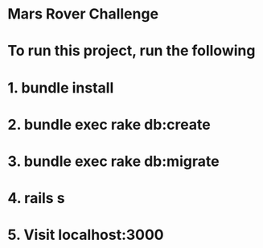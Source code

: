 # Mars Rover Challenge

# To run this project, run the following

# 1. bundle install

# 2. bundle exec rake db:create
# 3. bundle exec rake db:migrate
# 4. rails s
# 5. Visit localhost:3000
